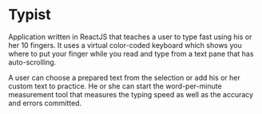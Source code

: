 # Typist

Application written in ReactJS that teaches a user to type fast using his or her 10 fingers. It uses a virtual color-coded keyboard which shows you where to put your finger while you read and type from a text pane that has auto-scrolling.

A user can choose a prepared text from the selection or add his or her custom text to practice. He or she can start the word-per-minute measurement tool that measures the typing speed as well as the accuracy and errors committed.